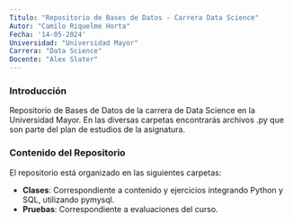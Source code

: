 ```yaml
---
Titulo: "Repositorio de Bases de Datos - Carrera Data Science"
Autor: "Camilo Riquelme Horta"
Fecha: '14-05-2024'
Universidad: "Universidad Mayor"
Carrera: "Data Science" 
Docente: "Alex Slater" 
---
```


### Introducción

Repositorio de Bases de Datos de la carrera de Data Science en la Universidad Mayor. 
En las diversas carpetas encontrarás archivos .py que son parte del plan de estudios de la asignatura.

### Contenido del Repositorio

El repositorio está organizado en las siguientes carpetas:

- **Clases**: Correspondiente a contenido y ejercicios integrando Python y SQL, utilizando pymysql.
- **Pruebas**: Correspondiente a evaluaciones del curso.
